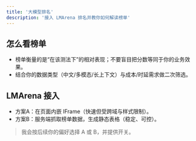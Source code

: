 ```yaml
---
title: '大模型排名'
description: '接入 LMArena 排名并教你如何解读榜单'
---
```


## 怎么看榜单

- 榜单衡量的是“在该测法下”的相对表现；不要盲目把分数等同于你的业务效果。
- 结合你的数据类型（中文/多模态/长上下文）与成本/时延需求做二次筛选。

## LMArena 接入

- 方案A：在页面内嵌 IFrame（快速但受跨域与样式限制）。
- 方案B：服务端抓取榜单数据，生成静态表格（稳定、可控）。

> 我会按后续你的偏好选择 A 或 B，并提供开关。
